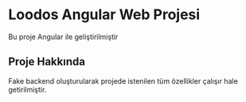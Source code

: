 # Loodos Angular Web Projesi

Bu proje Angular ile geliştirilmiştir 

## Proje Hakkında

Fake backend oluşturularak projede istenilen tüm özellikler çalışır hale getirilmiştir.